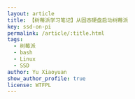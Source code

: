 ```yaml
---
layout: article
title: 【树莓派学习笔记】从固态硬盘启动树莓派
key: ssd-on-pi
permalink: /article/:title.html
tags: 
  - 树莓派
  - bash
  - Linux
  - SSD
author: Yu Xiaoyuan
show_author_profile: true
license: WTFPL
---
```


